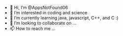 - 👋 Hi, I’m @AppsNotFound06
- 👀 I’m interested in coding and science
- 🌱 I’m currently learning java, javascript, C++, and C :)
- 💞️ I’m looking to collaborate on ...
- 📫 How to reach me ...

<!---
AppsNotFound06/AppsNotFound06 is a ✨ special ✨ repository because its `README.md` (this file) appears on your GitHub profile.
You can click the Preview link to take a look at your changes.
--->

